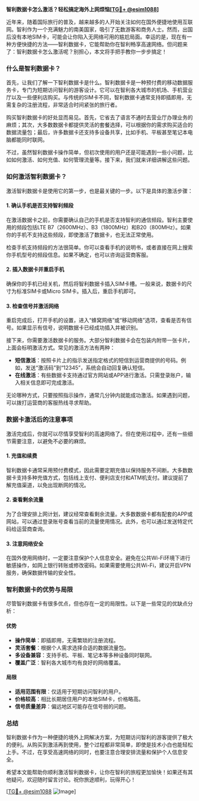 **智利数据卡怎么激活？轻松搞定海外上网烦恼[[TG💪+ @esim1088](https://t.me/s/esim1088)]**

近年来，随着国际旅行的普及，越来越多的人开始关注如何在国外便捷地使用互联网。智利作为一个充满魅力的南美国家，吸引了无数游客和商务人士。然而，出国后没有本地SIM卡，可能会让你陷入无网络可用的尴尬局面。幸运的是，现在有一种方便快捷的方法——智利数据卡，它能帮助你在智利畅享高速网络。但问题来了：智利数据卡怎么激活呢？别担心，本文将手把手教你一步步搞定！

### 什么是智利数据卡？

首先，让我们了解一下智利数据卡是什么。智利数据卡是一种预付费的移动数据服务卡，专门为短期访问智利的游客设计。它可以在智利各大城市的机场、手机营业厅以及一些便利店购买。与传统的SIM卡不同，智利数据卡通常支持即插即用，无需复杂的注册流程，非常适合时间紧张的旅行者。

购买智利数据卡的好处显而易见。首先，它省去了语言不通时去营业厅办理业务的麻烦；其次，大多数数据卡都提供灵活的套餐选择，可以根据你的需求购买适合的数据流量包；最后，许多数据卡还支持多设备共享，比如手机、平板甚至笔记本电脑都能同时联网。

不过，虽然智利数据卡操作简单，但初次使用的用户还是可能遇到一些小问题，比如如何激活、如何充值、如何管理流量等。接下来，我们就来详细讲解这些问题。

### 如何激活智利数据卡？

激活智利数据卡是使用它的第一步，也是最关键的一步。以下是具体的激活步骤：

#### 1. 确认手机是否支持智利频段

在激活数据卡之前，你需要确认自己的手机是否支持智利的通信频段。智利主要使用的频段包括LTE B7（2600MHz）、B3（1800MHz）和B20（800MHz）。如果你的手机不支持这些频段，即使激活了数据卡，也无法正常使用。

检查手机支持频段的方法很简单。你可以查看手机的说明书，或者直接在网上搜索你手机型号的频段信息。如果不确定，也可以咨询运营商客服。

#### 2. 插入数据卡并重启手机

确保你的手机已经关机，然后将智利数据卡插入SIM卡槽。一般来说，数据卡的尺寸为标准SIM卡或Micro SIM卡。插入后，重启手机即可。

#### 3. 检查信号并激活网络

重启完成后，打开手机的设置，进入“蜂窝网络”或“移动网络”选项，查看是否有信号。如果显示有信号，说明数据卡已经成功插入并被识别。

接下来，你需要激活数据卡的服务。大部分智利数据卡会在包装内附带一张卡片，上面会标明激活方式。常见的激活方法有两种：

- **短信激活**：按照卡片上的指示发送指定格式的短信到运营商提供的号码。例如，发送“激活码”到“12345”，系统会自动回复确认短信。
- **在线激活**：有些数据卡支持通过官方网站或APP进行激活。只需登录账户，输入相关信息即可完成激活。

无论哪种方式，只要按照指示操作，通常几分钟内就能成功激活。如果遇到问题，可以拨打运营商的客服热线寻求帮助。

### 数据卡激活后的注意事项

激活完成后，你就可以尽情享受智利的高速网络了。但在使用过程中，还有一些细节需要注意，以避免不必要的麻烦。

#### 1. 充值和续费

智利数据卡通常采用预付费模式，因此需要定期充值以保持服务不间断。大多数数据卡支持多种充值方式，包括线上支付、便利店支付和ATM机支付。建议提前了解充值渠道，以免出现断网的情况。

#### 2. 查看剩余流量

为了合理安排上网计划，建议经常查看剩余流量。大多数数据卡都有配套的APP或网站，可以通过登录账号查看当前的流量使用情况。此外，也可以通过发送特定代码给运营商查询。

#### 3. 注意网络安全

在国外使用网络时，一定要注意保护个人信息安全。避免在公共Wi-Fi环境下进行敏感操作，如网上银行转账或修改密码。如果需要使用公共Wi-Fi，建议开启VPN服务，确保数据传输的安全性。

### 智利数据卡的优势与局限

尽管智利数据卡有很多优点，但也存在一定的局限性。以下是一些常见的优缺点分析：

#### 优势

- **操作简单**：即插即用，无需繁琐的注册流程。
- **灵活套餐**：根据个人需求选择合适的数据流量包。
- **多设备兼容**：支持手机、平板、笔记本等多种设备同时联网。
- **覆盖广泛**：智利各大城市均有良好的网络覆盖。

#### 局限

- **适用范围有限**：仅适用于短期访问智利的用户。
- **价格较高**：相比长期居住用户的本地SIM卡，价格略高。
- **信号质量差异**：偏远地区可能存在信号弱的问题。

### 总结

智利数据卡作为一种便捷的境外上网解决方案，为短期访问智利的游客提供了极大的便利。从购买到激活再到使用，整个过程都非常简单，即使是技术小白也能轻松上手。不过，在享受高速网络的同时，也要注意合理安排流量和保护个人信息安全。

希望本文能帮助你顺利激活智利数据卡，让你在智利的旅程更加愉快！如果还有其他疑问，欢迎随时留言讨论。祝你旅途顺利，玩得开心！

[[TG💪+ @esim1088](https://t.me/s/esim1088) ![Image](https://i.postimg.cc/4NQfJmqS/Snipaste-2025-05-13-00-14-12.png)]